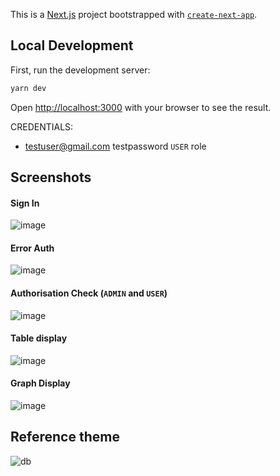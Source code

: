 This is a [Next.js](https://nextjs.org/) project bootstrapped with [`create-next-app`](https://github.com/vercel/next.js/tree/canary/packages/create-next-app).

## Local Development

First, run the development server:

```bash
yarn dev
```
Open [http://localhost:3000](http://localhost:3000) with your browser to see the result.

CREDENTIALS:
- testuser@gmail.com testpassword `USER` role

## Screenshots
#### Sign In
![image](https://user-images.githubusercontent.com/65639964/145688292-84b5c521-ab8d-4ecb-b323-fd95289dc544.png)

#### Error Auth
![image](https://user-images.githubusercontent.com/65639964/145688315-f9c8c6e6-a278-4863-bb81-390c35af1e01.png)

#### Authorisation Check (`ADMIN` and `USER`)
![image](https://user-images.githubusercontent.com/65639964/145688473-3ddd8091-95ff-4635-8b9c-f77ebe003b89.png)

#### Table display
![image](https://user-images.githubusercontent.com/65639964/145688347-d68c2bbf-a11d-4578-a499-c455a5d1d7f7.png)

#### Graph Display
![image](https://user-images.githubusercontent.com/65639964/145688361-b8cbecf8-2330-411d-bf46-3c2cf1d7375e.png)

## Reference theme
![db](https://user-images.githubusercontent.com/65639964/145688508-d413c9bf-2c22-4ea9-89e2-fbfffcf536ff.png)

